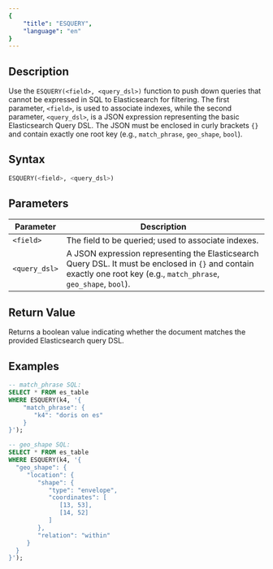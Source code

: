 ```yaml
---
{
    "title": "ESQUERY",
    "language": "en"
}
---
```


<!-- 
Licensed to the Apache Software Foundation (ASF) under one
or more contributor license agreements.  See the NOTICE file
distributed with this work for additional information
regarding copyright ownership.  The ASF licenses this file
to you under the Apache License, Version 2.0 (the
"License"); you may not use this file except in compliance
with the License.  You may obtain a copy of the License at

  http://www.apache.org/licenses/LICENSE-2.0

Unless required by applicable law or agreed to in writing,
software distributed under the License is distributed on an
"AS IS" BASIS, WITHOUT WARRANTIES OR CONDITIONS OF ANY
KIND, either express or implied.  See the License for the
specific language governing permissions and limitations
under the License.
-->

## Description

Use the `ESQUERY(<field>, <query_dsl>)` function to push down queries that cannot be expressed in SQL to Elasticsearch for filtering. The first parameter, `<field>`, is used to associate indexes, while the second parameter, `<query_dsl>`, is a JSON expression representing the basic Elasticsearch Query DSL. The JSON must be enclosed in curly brackets `{}` and contain exactly one root key (e.g., `match_phrase`, `geo_shape`, `bool`).

## Syntax

```sql
ESQUERY(<field>, <query_dsl>)
```

## Parameters

| Parameter   | Description                                                                                 |
|------------|---------------------------------------------------------------------------------------------|
| `<field>`    | The field to be queried; used to associate indexes.                                         |
| `<query_dsl>` | A JSON expression representing the Elasticsearch Query DSL. It must be enclosed in `{}` and contain exactly one root key (e.g., `match_phrase`, `geo_shape`, `bool`). |

## Return Value

Returns a boolean value indicating whether the document matches the provided Elasticsearch query DSL.

## Examples

```sql
-- match_phrase SQL:
SELECT * FROM es_table 
WHERE ESQUERY(k4, '{
    "match_phrase": {
       "k4": "doris on es"
    }
}');
```

```sql
-- geo_shape SQL:
SELECT * FROM es_table 
WHERE ESQUERY(k4, '{
  "geo_shape": {
     "location": {
        "shape": {
           "type": "envelope",
           "coordinates": [
              [13, 53],
              [14, 52]
           ]
        },
        "relation": "within"
     }
  }
}');
```